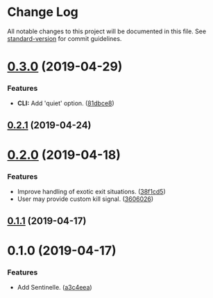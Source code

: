 # Change Log

All notable changes to this project will be documented in this file. See [standard-version](https://github.com/conventional-changelog/standard-version) for commit guidelines.

# [0.3.0](https://github.com/darkobits/sentinelle/compare/v0.2.0...v0.3.0) (2019-04-29)


### Features

* **CLI:** Add 'quiet' option. ([81dbce8](https://github.com/darkobits/sentinelle/commit/81dbce8))



## [0.2.1](https://github.com/darkobits/sentinelle/compare/v0.2.0...v0.2.1) (2019-04-24)



# [0.2.0](https://github.com/darkobits/sentinelle/compare/v0.1.1...v0.2.0) (2019-04-18)


### Features

* Improve handling of exotic exit situations. ([38f1cd5](https://github.com/darkobits/sentinelle/commit/38f1cd5))
* User may provide custom kill signal. ([3606026](https://github.com/darkobits/sentinelle/commit/3606026))



## [0.1.1](https://github.com/darkobits/sentinelle/compare/v0.1.0...v0.1.1) (2019-04-17)



# 0.1.0 (2019-04-17)


### Features

* Add Sentinelle. ([a3c4eea](https://github.com/darkobits/sentinelle/commit/a3c4eea))
